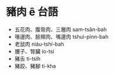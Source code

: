 # 豬肉 ê 台語

- 五花肉、腹脅肉、三層肉 sam-tsân-bah
- 喙邊肉、臉頰肉、嘴邊肉 tshuì-pinn-bah
- 老鼠肉 niáu-tshí-bah
- 腰子、腎臟 io-tsí
- 豬舌 ti-tsi̍h
- 豬跤、豬腳 ti-kha
